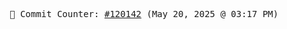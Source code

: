 <p align="center">
    <samp>
        📮 Commit Counter: <a href="https://github.com/Javascript-void0/Javascript-void0/commits/main">#120142</a> (May 20, 2025 @ 03:17 PM)
    </samp>
</p>